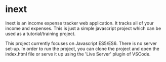 # inext

Inext is an income expense tracker web application. It tracks all of your income and expenses. This is just a simple javascript 
project which can be used as a tutorial/training project.

This project currently focuses on Javascript ES5/ES6. There is no server set-up. In order to run the project, you can clone the project and open the index.html file or serve it up using the 'Live Server' plugin of VSCode.
